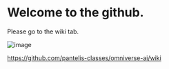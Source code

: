 # Welcome to the github.

Please go to the wiki tab.

![image](https://user-images.githubusercontent.com/589439/143660504-bbcdb786-ea5f-4f74-9496-489032fa2e03.png)

https://github.com/pantelis-classes/omniverse-ai/wiki
